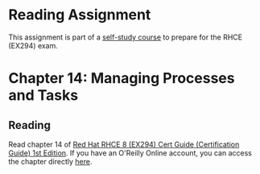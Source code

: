 # Reading Assignment
This assignment is part of a [self-study course](../README.md) to prepare for the RHCE (EX294) exam.
# Chapter 14: Managing Processes and Tasks

## Reading
Read chapter 14 of [Red Hat RHCE 8 (EX294) Cert Guide (Certification Guide) 1st Edition](https://www.amazon.com/RHCE-EX294-Cert-Guide-Certification/dp/0136872433).  If you have an O'Reilly Online account, you can access the chapter directly [here](https://learning.oreilly.com/library/view/Red+Hat+RHCE+8+(EX294)+Cert+Guide/9780136872481/ch14.html#ch14).
